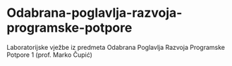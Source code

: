 # Odabrana-poglavlja-razvoja-programske-potpore
Laboratorijske vježbe iz predmeta Odabrana Poglavlja Razvoja Programske Potpore 1 (prof. Marko Čupić)
